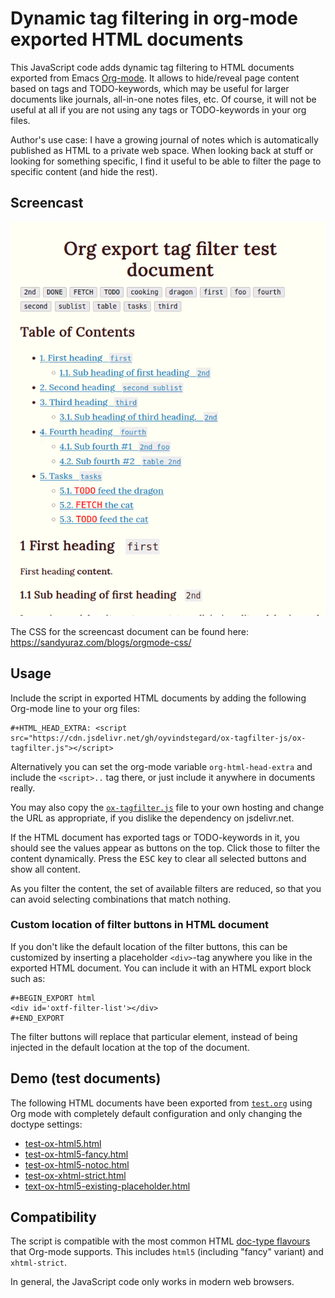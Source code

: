 # Dynamic tag filtering in org-mode exported HTML documents

This JavaScript code adds dynamic tag filtering to HTML documents exported from
Emacs [Org-mode](https://orgmode.org/). It allows to hide/reveal page content
based on tags and TODO-keywords, which may be useful for larger documents like
journals, all-in-one notes files, etc. Of course, it will not be useful at all
if you are not using any tags or TODO-keywords in your org files.

Author's use case: I have a growing journal of notes which is automatically
published as HTML to a private web space. When looking back at stuff or looking
for something specific, I find it useful to be able to filter the page to
specific content (and hide the rest).

## Screencast

<p align="center"><img src="screencast.gif?raw=true" alt="Screencast"/></p>

The CSS for the screencast document can be found here:
https://sandyuraz.com/blogs/orgmode-css/

## Usage

Include the script in exported HTML documents by adding the following Org-mode
line to your org files:

    #+HTML_HEAD_EXTRA: <script src="https://cdn.jsdelivr.net/gh/oyvindstegard/ox-tagfilter-js/ox-tagfilter.js"></script>

Alternatively you can set the org-mode variable `org-html-head-extra` and
include the `<script>..` tag there, or just include it anywhere in documents
really.

You may also copy the [`ox-tagfilter.js`](ox-tagfilter.js) file to your own
hosting and change the URL as appropriate, if you dislike the dependency on
jsdelivr.net.

If the HTML document has exported tags or TODO-keywords in it, you should see
the values appear as buttons on the top. Click those to filter the content
dynamically. Press the <kbd>ESC</kbd> key to clear all selected buttons and show
all content.

As you filter the content, the set of available filters are reduced, so that you
can avoid selecting combinations that match nothing.

### Custom location of filter buttons in HTML document

If you don't like the default location of the filter buttons, this can be
customized by inserting a placeholder `<div>`-tag anywhere you like in the
exported HTML document. You can include it with an HTML export block such as:

    #+BEGIN_EXPORT html
    <div id='oxtf-filter-list'></div>
    #+END_EXPORT

The filter buttons will replace that particular element, instead of being
injected in the default location at the top of the document.

## Demo (test documents)

The following HTML documents have been exported from [`test.org`](test.org)
using Org mode with completely default configuration and only changing the
doctype settings:

- [test-ox-html5.html](https://htmlpreview.github.io/?https://github.com/oyvindstegard/ox-tagfilter-js/blob/main/test-ox-html5.html)
- [test-ox-html5-fancy.html](https://htmlpreview.github.io/?https://github.com/oyvindstegard/ox-tagfilter-js/blob/main/test-ox-html5-fancy.html)
- [test-ox-html5-notoc.html](https://htmlpreview.github.io/?https://github.com/oyvindstegard/ox-tagfilter-js/blob/main/test-ox-html5-notoc.html)
- [test-ox-xhtml-strict.html](https://htmlpreview.github.io/?https://github.com/oyvindstegard/ox-tagfilter-js/blob/main/test-ox-xhtml-strict.html)
- [text-ox-html5-existing-placeholder.html](https://htmlpreview.github.io/?https://github.com/oyvindstegard/ox-tagfilter-js/blob/main/text-ox-html5-existing-placeholder.html)

## Compatibility

The script is compatible with the most common HTML [doc-type
flavours](https://orgmode.org/manual/HTML-doctypes.html) that Org-mode supports.
This includes `html5` (including "fancy" variant) and `xhtml-strict`.

In general, the JavaScript code only works in modern web browsers.
